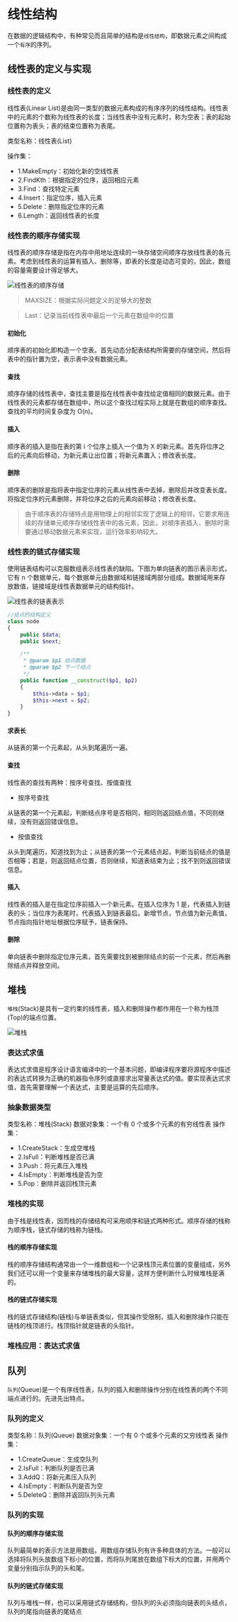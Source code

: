 # 线性结构

在数据的逻辑结构中，有种常见而且简单的结构是`线性结构`，即数据元素之间构成一个`有序`的序列。

## 线性表的定义与实现

### 线性表的定义

线性表(Linear List)是由同一类型的数据元素构成的有序序列的线性结构。线性表中的元素的个数称为线性表的长度；当线性表中没有元素时，称为空表；表的起始位置称为表头；表的结束位置称为表尾。

类型名称：线性表(List)

操作集：

- 1.MakeEmpty：初始化新的空线性表
- 2.FindKth：根据指定的位序，返回相应元素
- 3.Find：查找特定元素
- 4.Insert：指定位序，插入元素
- 5.Delete：删除指定位序的元素
- 6.Length：返回线性表的长度

### 线性表的顺序存储实现

线性表的顺序存储是指在内存中用地址连续的一块存储空间顺序存放线性表的各元素。考虑到线性表的运算有插入、删除等，即表的长度是动态可变的，因此，数组的容量需要设计得足够大。

![线性表的顺序存储](./assets/DSA-线性表的顺序存储示意.png)

> MAXSIZE：根据实际问题定义的足够大的整数

> Last：记录当前线性表中最后一个元素在数组中的位置

#### 初始化

顺序表的初始化即构造一个空表。首先动态分配表结构所需要的存储空间，然后将表中的指针置为空，表示表中没有数据元素。

#### 查找

顺序存储的线性表中，查找主要是指在线性表中查找给定值相同的数据元素。由于线性表的元素都存储在数组中，所以这个查找过程实际上就是在数组的顺序查找。查找的平均时间复杂度为 O(n)。

#### 插入

顺序表的插入是指在表的第 i 个位序上插入一个值为 X 的新元素。首先将位序之后的元素向后移动，为新元素让出位置；将新元素置入；修改表长度。

#### 删除

顺序表的删除是指将表中指定位序的元素从线性表中去掉，删除后并改变表长度。将指定位序的元素删除，并将位序之后的元素向前移动；修改表长度。

> 由于顺序表的存储特点是用物理上的相邻实现了逻辑上的相邻，它要求用连续的存储单元顺序存储线性表中的各元素，因此，对顺序表插入、删除时需要通过移动数据元素来实现，运行效率影响较大。

### 线性表的链式存储实现

使用链表结构可以克服数组表示线性表的缺陷。下图为单向链表的图示表示形式，它有 n 个数据单元，每个数据单元由数据域和链接域两部分组成。数据域用来存放数值，链接域是线性表数据单元的结构指针。

![线性表的链表表示](./assets/DSA-线性表的链表表示.png)

```php
//结点的结构定义
class node
{
	public $data;
	public $next;

	/**
	 * @param $p1 结点数据
	 * @param $p2 下一个结点
	 */
	public function __construct($p1, $p2)
	{
		$this->data = $p1;
		$this->next = $p2;
	}
}
```

#### 求表长

从链表的第一个元素起，从头到尾遍历一遍。

#### 查找

线性表的查找有两种：按序号查找、按值查找

- 按序号查找

从链表的第一个元素起，判断结点序号是否相同，相同则返回结点值，不同则继续，没有则返回错误信息。

- 按值查找

从头到尾遍历，知道找到为止；从链表的第一个元素结点起，判断当前结点的值是否相等；若是，则返回结点位置，否则继续，知道表结束为止；找不到则返回错误信息。

#### 插入

线性表的插入是在指定位序前插入一个新元素。在插入位序为 1 是，代表插入到链表的头；当位序为表尾时，代表插入到链表最后。新增节点，节点值为新元素值，节点指向指针地址根据位序赋予，链表保持。

#### 删除

单向链表中删除指定位序元素，首先需要找到被删除结点的前一个元素，然后再删除结点并释放空间。

## 堆栈

`堆栈`(Stack)是具有一定约束的线性表，插入和删除操作都作用在一个称为栈顶(Top)的端点位置。

![堆栈](./assets/DSA-stack.png)

### 表达式求值

表达式求值是程序设计语言编译中的一个基本问题，即编译程序要将源程序中描述的表达式转换为正确的机器指令序列或直接求出常量表达式的值。要实现表达式求值，首先需要理解一个表达式，主要是运算的先后顺序。

### 抽象数据类型

类型名称：堆栈(Stack)
数据对象集：一个有 0 个或多个元素的有穷线性表
操作集：

- 1.CreateStack：生成空堆栈
- 2.IsFull：判断堆栈是否已满
- 3.Push：将元素压入堆栈
- 4.IsEmpty：判断堆栈是否为空
- 5.Pop：删除并返回栈顶元素

### 堆栈的实现

由于栈是线性表，因而栈的存储结构可采用顺序和链式两种形式。顺序存储的栈称为顺序栈，链式存储的栈称为链栈。

#### 栈的顺序存储实现

栈的顺序存储结构通常由一个一维数组和一个记录栈顶元素位置的变量组成，另外我们还可以用一个变量来存储堆栈的最大容量，这样方便判断什么时候堆栈是满的。

#### 栈的链式存储实现

栈的链式存储结构(链栈)与单链表类似，但其操作受限制，插入和删除操作只能在链栈的栈顶进行。栈顶指针就是链表的头指针。

### 堆栈应用：表达式求值

## 队列

`队列`(Queue)是一个有序线性表，队列的插入和删除操作分别在线性表的两个不同端点进行的。先进先出特点。

### 队列的定义

类型名称：队列(Queue)
数据对象集：一个有 0 个或多个元素的又穷线性表
操作集：

- 1.CreateQueue：生成空队列
- 2.IsFull：判断队列是否已满
- 3.AddQ：将新元素压入队列
- 4.IsEmpty：判断队列是否为空
- 5.DeleteQ：删除并返回队列头元素

### 队列的实现

#### 队列的顺序存储实现

队列最简单的表示方法是用数组。用数组存储队列有许多种具体的方法。一般可以选择将队列头放数组下标小的位置，而将队列尾放在数组下标大的位置，并用两个变量分别指示队列的头和尾。

#### 队列的链式存储实现

队列与堆栈一样，也可以采用链式存储结构，但队列的头必须指向链表的头结点，队列的尾指向链表的尾结点
